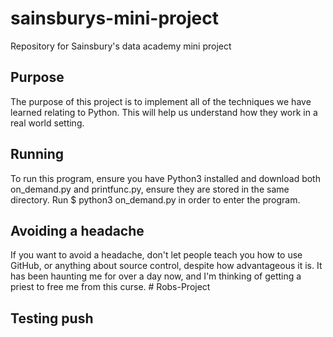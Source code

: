 # sainsburys-mini-project
Repository for Sainsbury's data academy mini project

## Purpose

The purpose of this project is to implement all of the techniques we have learned relating to Python. This will help us understand how they work in a real world setting. 

## Running

To run this program, ensure you have Python3 installed and download both on_demand.py and printfunc.py, ensure they are stored in the same directory. Run $ python3 on_demand.py in order to enter the program. 

## Avoiding a headache

If you want to avoid a headache, don't let people teach you how to use GitHub, or anything about source control, despite how advantageous it is. It has been haunting me for over a day now, and I'm thinking of getting a priest to free me from this curse. # Robs-Project

## Testing push